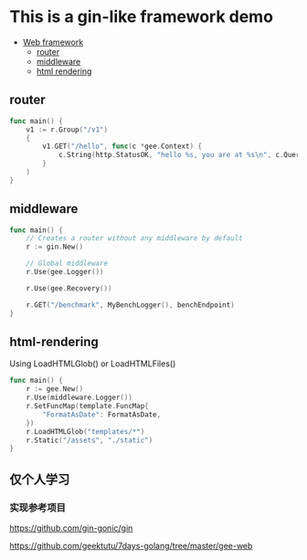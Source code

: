 # This is a gin-like framework demo

- [Web framework](#web-framework)
    - [router](#router)
    - [middleware](#middleware)
    - [html rendering](#html-rendering)
    
## router
```go
func main() {
    v1 := r.Group("/v1")
    {
        v1.GET("/hello", func(c *gee.Context) {
            c.String(http.StatusOK, "hello %s, you are at %s\n", c.Query("name"), c.Path)
        }
    )
}
```

## middleware
```go
func main() {
    // Creates a router without any middleware by default
    r := gin.New()

    // Global middleware
    r.Use(gee.Logger())

    r.Use(gee.Recovery())

    r.GET("/benchmark", MyBenchLogger(), benchEndpoint)
}
```

## html-rendering

Using LoadHTMLGlob() or LoadHTMLFiles()

```go
func main() {
    r := gee.New()
    r.Use(middleware.Logger())
    r.SetFuncMap(template.FuncMap{
        "FormatAsDate": FormatAsDate,
    })
    r.LoadHTMLGlob("templates/*")
    r.Static("/assets", "./static")
}
```

## 仅个人学习
### 实现参考项目
https://github.com/gin-gonic/gin

https://github.com/geektutu/7days-golang/tree/master/gee-web

